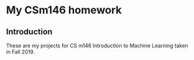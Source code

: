 # My CSm146 homework

## Introduction
These are my projects for CS m146 Introduction to Machine Learning taken in Fall 2019.
